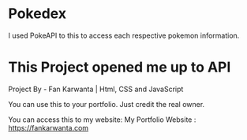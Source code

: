 # Pokedex 

I used PokeAPI to this to access each respective pokemon information.

# This Project opened me up to API

Project By - Fan Karwanta | Html, CSS and JavaScript


You can use this to your portfolio. Just credit the real owner.

You can access this to my website:
My Portfolio Website : https://fankarwanta.com
